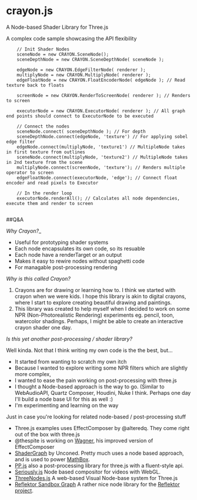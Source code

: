 crayon.js
=========

A Node-based Shader Library for Three.js

A complex code sample showcasing the API flexibility

```
	// Init Shader Nodes
	sceneNode = new CRAYON.SceneNode();
	sceneDepthNode = new CRAYON.SceneDepthNode( sceneNode );

	edgeNode = new CRAYON.EdgeFilterNode( renderer );
	multiplyNode = new CRAYON.MultiplyNode( renderer );
	edgeFloatNode = new CRAYON.FloatEncoderNode( edgeNode ); // Read texture back to floats

	screenNode = new CRAYON.RenderToScreenNode( renderer ); // Renders to screen

	executorNode = new CRAYON.ExecutorNode( renderer ); // All graph end points should connect to ExecutorNode to be executed
	
	// Connect the nodes
	sceneNode.connect( sceneDepthNode ); // For depth
	sceneDepthNode.connect(edgeNode, 'texture') // For applying sobel edge filter
	edgeNode.connect(multiplyNode, 'texture1') // MultipleNode takes in first texture from outlines
	sceneNode.connect(multiplyNode, 'texture2') // MultipleNode takes in 2nd texture from the scene
	multiplyNode.connect(screenNode, 'texture'); // Renders multiple operator to screen
	edgeFloatNode.connect(executorNode, 'edge'); // Connect float encoder and read pixels to Executor
	
	// In the render loop
	executorNode.renderAll(); // Calculates all node dependencies, execute them and render to screen
	
```

##Q&A

_Why Crayon?__
* Useful for prototyping shader systems
* Each node encapsulates its own code, so its resuable
* Each node have a renderTarget or an output
* Makes it easy to rewire nodes without spaghetti code
* For managable post-processing rendering

_Why is this called Crayon?_

1. Crayons are for drawing or learning how to. I think we started with crayon when we were kids. I hope this library is akin to digital crayons, where I start to explore creating beautiful drawing and paintings.
2. This library was created to help myself when I decided to work on some NPR (Non-Photorealistic Rendering) experiments eg. pencil, toon, watercolor shadings. Perhaps, I might be able to create an interactive crayon shader one day.

_Is this yet another post-processing / shader library?_

Well kinda. Not that I think writing my own code is the the best, but...

* It started from wanting to scratch my own itch
* Because I wanted to explore writing some NPR filters which are slightly more complex,
* I wanted to ease the pain working on post-processing with three.js
* I thought a Node-based approach is the way to go. (Similar to WebAudioAPI, Quartz Composer, Houdini, Nuke I think. Perhaps one day I'll build a node base UI for this as well :)
* I'm experimenting and learning on the way

Just in case you're looking for related node-based / post-processing stuff
* Three.js examples uses EffectComposer by @alteredq. They come right out of the box with three.js
* @thespite is working on [Wagner](https://github.com/spite/Wagner), his improved version of EffectComposer
* [ShaderGraph](https://github.com/unconed/ShaderGraph.js) by Unconed. Pretty much uses a node based approach, and is used to power [MathBox](https://github.com/unconed/MathBox.js/).
* [PP.js](https://github.com/rdad/PP.js/) also a post-processing library for three.js with a fluent-style api.
* [Seriously.js](https://github.com/brianchirls/Seriously.js/) Node based compositor for videos with WebGL. 
* [ThreeNodes.js](http://idflood.github.io/ThreeNodes.js/) A web-based Visual Node-base system for Three.js
* [Reflektor Sandbox Graph](https://github.com/unit9/justareflektor/tree/master/sandbox) A rather nice node library for the [Reflektor project](https://www.justareflektor.com/tech).
